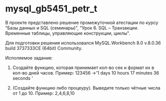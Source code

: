 # mysql_gb5451_petr_t

В проекте представлено решение промежуточной атестации по курсу "Базы данных и SQL (семинары)", 
"Урок 6. SQL – Транзакции. Временные таблицы, управляющие конструкции, циклы".

Для подготовки решения использовался MySQL.Workbench 8.0 v.8.0.36 build 3737333CE (64bit) Community.

Исполяемое задание:
1. Создайте функцию, которая принимает кол-во сек и формат их в кол-во дней часов.
Пример: 123456 ->'1 days 10 hours 17 minutes 36 seconds '

2. (Создайте функцию либо процеуру). Выведите только чётные числа от 1 до 10.
Пример: 2,4,6,8,10
